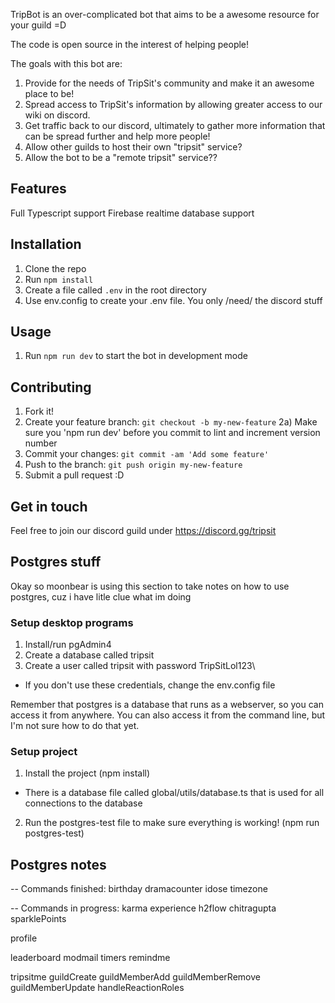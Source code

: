 TripBot is an over-complicated bot that aims to be a awesome resource for your guild =D

The code is open source in the interest of helping people!

The goals with this bot are:
1) Provide for the needs of TripSit's community and make it an awesome place to be!
2) Spread access to TripSit's information by allowing greater access to our wiki on discord.
3) Get traffic back to our discord, ultimately to gather more information that can be spread further and help more people!
4) Allow other guilds to host their own "tripsit" service?
5) Allow the bot to be a "remote tripsit" service??

## Features
Full Typescript support
Firebase realtime database support

## Installation
1) Clone the repo
2) Run `npm install`
3) Create a file called `.env` in the root directory
4) Use env.config to create your .env file. You only /need/ the discord stuff

## Usage
1) Run `npm run dev` to start the bot in development mode

## Contributing
1) Fork it!
2) Create your feature branch: `git checkout -b my-new-feature`
2a) Make sure you 'npm run dev' before you commit to lint and increment version number
3) Commit your changes: `git commit -am 'Add some feature'`
4) Push to the branch: `git push origin my-new-feature`
5) Submit a pull request :D 

## Get in touch 
Feel free to join our discord guild under https://discord.gg/tripsit 

## Postgres stuff
Okay so moonbear is using this section to take notes on how to use postgres, cuz i have litle clue what im doing

### Setup desktop programs
1) Install/run pgAdmin4
2) Create a database called tripsit
3) Create a user called tripsit with password TripSitLol123\
- If you don't use these credentials, change the env.config file

Remember that postgres is a database that runs as a webserver, so you can access it from anywhere. You can also access it from the command line, but I'm not sure how to do that yet.

### Setup project
1) Install the project (npm install)
- There is a database file called global/utils/database.ts that is used for all connections to the database
2) Run the postgres-test file to make sure everything is working! (npm run postgres-test)

## Postgres notes

-- Commands finished:
birthday
dramacounter
idose
timezone

-- Commands in progress:
karma
experience
h2flow
chitragupta
sparklePoints

profile

leaderboard
modmail
timers
remindme

tripsitme
guildCreate
guildMemberAdd
guildMemberRemove
guildMemberUpdate
handleReactionRoles
